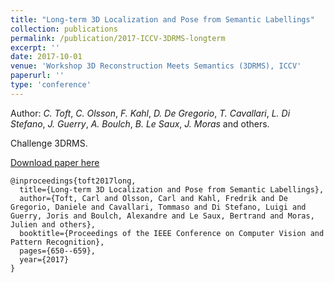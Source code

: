 ```yaml
---
title: "Long-term 3D Localization and Pose from Semantic Labellings"
collection: publications
permalink: /publication/2017-ICCV-3DRMS-longterm
excerpt: ''
date: 2017-10-01
venue: 'Workshop 3D Reconstruction Meets Semantics (3DRMS), ICCV'
paperurl: ''
type: 'conference'
---
```


Author: *C. Toft*, *C. Olsson*, *F. Kahl*, *D. De Gregorio*, *T. Cavallari*, *L. Di Stefano*, *J. Guerry*, *A. Boulch*, *B. Le Saux*, *J. Moras* and others.

Challenge 3DRMS.

[Download paper here](https://aboulch.github.io/files/2017-ICCV-3DRMS-LT.pdf)

```
@inproceedings{toft2017long,
  title={Long-term 3D Localization and Pose from Semantic Labellings},
  author={Toft, Carl and Olsson, Carl and Kahl, Fredrik and De Gregorio, Daniele and Cavallari, Tommaso and Di Stefano, Luigi and Guerry, Joris and Boulch, Alexandre and Le Saux, Bertrand and Moras, Julien and others},
  booktitle={Proceedings of the IEEE Conference on Computer Vision and Pattern Recognition},
  pages={650--659},
  year={2017}
}
```
